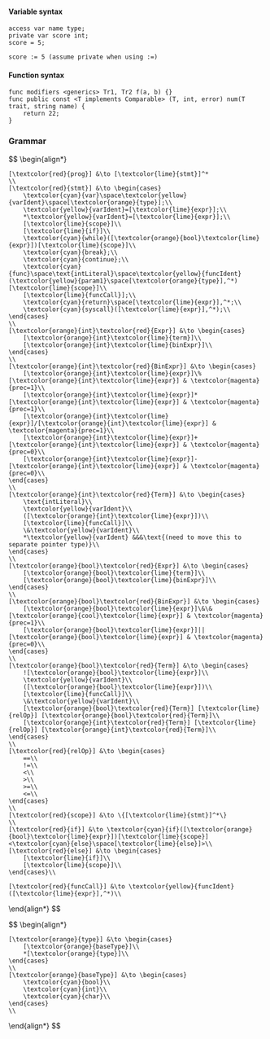 #### Variable syntax
```
access var name type;
private var score int;
score = 5;

score := 5 (assume private when using :=)
```

#### Function syntax
```
func modifiers <generics> Tr1, Tr2 f(a, b) {}
func public const <T implements Comparable> (T, int, error) num(T trait, string name) {
	return 22;
}
```
### Grammar

$$
\begin{align*}
	
	[\textcolor{red}{prog}] &\to [\textcolor{lime}{stmt}]^*
	\\
	[\textcolor{red}{stmt}] &\to \begin{cases}
		\textcolor{cyan}{var}\space\textcolor{yellow}{varIdent}\space[\textcolor{orange}{type}];\\
		\textcolor{yellow}{varIdent}=[\textcolor{lime}{expr}];\\
		*\textcolor{yellow}{varIdent}=[\textcolor{lime}{expr}];\\
		[\textcolor{lime}{scope}]\\
		[\textcolor{lime}{if}]\\
		\textcolor{cyan}{while}([\textcolor{orange}{bool}\textcolor{lime}{expr}])[\textcolor{lime}{scope}]\\
		\textcolor{cyan}{break};\\
		\textcolor{cyan}{continue};\\
		\textcolor{cyan}{func}\space\text{intLiteral}\space\textcolor{yellow}{funcIdent}(\textcolor{yellow}{param1}\space[\textcolor{orange}{type}],^*)[\textcolor{lime}{scope}]\\
		[\textcolor{lime}{funcCall}];\\		
		\textcolor{cyan}{return}\space[\textcolor{lime}{expr}],^*;\\
		\textcolor{cyan}{syscall}([\textcolor{lime}{expr}],^*);\\
	\end{cases}
	\\
	[\textcolor{orange}{int}\textcolor{red}{Expr}] &\to \begin{cases}
		[\textcolor{orange}{int}\textcolor{lime}{term}]\\
		[\textcolor{orange}{int}\textcolor{lime}{binExpr}]\\
	\end{cases}
	\\
	[\textcolor{orange}{int}\textcolor{red}{BinExpr}] &\to \begin{cases}
		[\textcolor{orange}{int}\textcolor{lime}{expr}]\%[\textcolor{orange}{int}\textcolor{lime}{expr}] & \textcolor{magenta}{prec=1}\\
		[\textcolor{orange}{int}\textcolor{lime}{expr}]*[\textcolor{orange}{int}\textcolor{lime}{expr}] & \textcolor{magenta}{prec=1}\\
		[\textcolor{orange}{int}\textcolor{lime}{expr}]/[\textcolor{orange}{int}\textcolor{lime}{expr}] & \textcolor{magenta}{prec=1}\\
		[\textcolor{orange}{int}\textcolor{lime}{expr}]+[\textcolor{orange}{int}\textcolor{lime}{expr}] & \textcolor{magenta}{prec=0}\\
		[\textcolor{orange}{int}\textcolor{lime}{expr}]-[\textcolor{orange}{int}\textcolor{lime}{expr}] & \textcolor{magenta}{prec=0}\\
	\end{cases}
	\\
	[\textcolor{orange}{int}\textcolor{red}{Term}] &\to \begin{cases}
		\text{intLiteral}\\
		\textcolor{yellow}{varIdent}\\
		([\textcolor{orange}{int}\textcolor{lime}{expr}])\\
		[\textcolor{lime}{funcCall}]\\
		\&\textcolor{yellow}{varIdent}\\
		*\textcolor{yellow}{varIdent} &&&\text{(need to move this to separate pointer type)}\\ 
	\end{cases}
	\\
	[\textcolor{orange}{bool}\textcolor{red}{Expr}] &\to \begin{cases}
		[\textcolor{orange}{bool}\textcolor{lime}{term}]\\
		[\textcolor{orange}{bool}\textcolor{lime}{binExpr}]\\
	\end{cases}
	\\
	[\textcolor{orange}{bool}\textcolor{red}{BinExpr}] &\to \begin{cases}
		[\textcolor{orange}{bool}\textcolor{lime}{expr}]\&\&[\textcolor{orange}{cool}\textcolor{lime}{expr}] & \textcolor{magenta}{prec=1}\\
		[\textcolor{orange}{bool}\textcolor{lime}{expr}]||[\textcolor{orange}{bool}\textcolor{lime}{expr}] & \textcolor{magenta}{prec=0}\\
	\end{cases}
	\\
	[\textcolor{orange}{bool}\textcolor{red}{Term}] &\to \begin{cases}
		![\textcolor{orange}{bool}\textcolor{lime}{expr}]\\
		\textcolor{yellow}{varIdent}\\
		([\textcolor{orange}{bool}\textcolor{lime}{expr}])\\
		[\textcolor{lime}{funcCall}]\\
		\&\textcolor{yellow}{varIdent}\\
		[\textcolor{orange}{bool}\textcolor{red}{Term}] [\textcolor{lime}{relOp}] [\textcolor{orange}{bool}\textcolor{red}{Term}]\\
		[\textcolor{orange}{int}\textcolor{red}{Term}] [\textcolor{lime}{relOp}] [\textcolor{orange}{int}\textcolor{red}{Term}]\\
	\end{cases}
	\\
	[\textcolor{red}{relOp}] &\to \begin{cases}
		==\\
		!=\\
		<\\
		>\\
		>=\\
		<=\\
	\end{cases}
	\\
	[\textcolor{red}{scope}] &\to \{[\textcolor{lime}{stmt}]^*\}
	\\
	[\textcolor{red}{if}] &\to \textcolor{cyan}{if}([\textcolor{orange}{bool}\textcolor{lime}{expr}])[\textcolor{lime}{scope}]<\textcolor{cyan}{else}\space[\textcolor{lime}{else}]>\\
	[\textcolor{red}{else}] &\to \begin{cases}
		[\textcolor{lime}{if}]\\
		[\textcolor{lime}{scope}]\\
	\end{cases}\\

	[\textcolor{red}{funcCall}] &\to \textcolor{yellow}{funcIdent}([\textcolor{lime}{expr}],^*)\\

\end{align*}
$$

$$
\begin{align*}

	[\textcolor{orange}{type}] &\to \begin{cases}
		[\textcolor{orange}{baseType}]\\
		*[\textcolor{orange}{type}]\\
	\end{cases}
	\\
	[\textcolor{orange}{baseType}] &\to \begin{cases}
		\textcolor{cyan}{bool}\\
		\textcolor{cyan}{int}\\
		\textcolor{cyan}{char}\\
	\end{cases}
	\\

\end{align*}
$$

